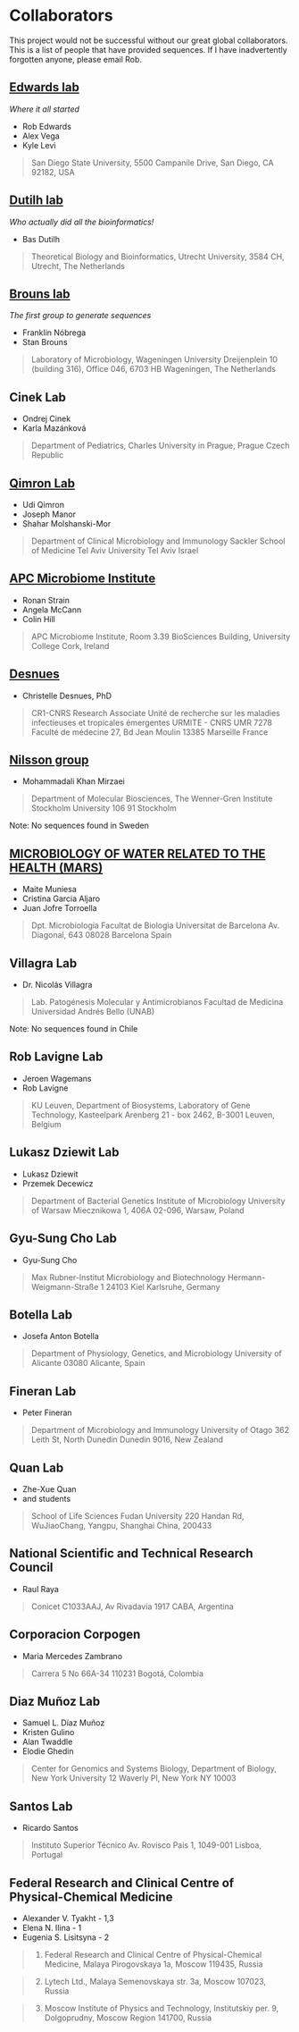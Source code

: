 # Collaborators

This project would not be successful without our great global collaborators. This is a list of people that have provided sequences. If I have inadvertently forgotten anyone, please email Rob.

## [Edwards lab](http://edwards.sdsu.edu/research)
*Where it all started*
  * Rob Edwards
  * Alex Vega
  * Kyle Levi


> San Diego State University,
> 5500 Campanile Drive,
> San Diego, CA 92182,
> USA


## [Dutilh lab](http://tbb.bio.uu.nl/dutilh)
*Who actually did all the bioinformatics!*
  * Bas Dutilh

> Theoretical Biology and Bioinformatics,
> Utrecht University,
> 3584 CH,
> Utrecht,
> The Netherlands

## [Brouns lab](http://www.wageningenur.nl/en/Expertise-Services/Chair-groups/Agrotechnology-and-Food-Sciences/Laboratory-of-Microbiology/Research/Themes-Microbe-Bacteriophage-interactions.htm)
*The first group to generate sequences*
  * Franklin Nóbrega
  * Stan Brouns

> Laboratory of Microbiology,
> Wageningen University
> Dreijenplein 10 (building 316), Office 046,
> 6703 HB Wageningen,
> The Netherlands

## Cinek Lab
   * Ondrej Cinek
   * Karla Mazánková

> Department of Pediatrics,
> Charles University in Prague,
> Prague
> Czech Republic 


## [Qimron Lab](http://www.tau.ac.il/~ehudq/)
   * Udi Qimron
   * Joseph Manor
   * Shahar Molshanski-Mor

> Department of Clinical Microbiology and Immunology
> Sackler School of Medicine
> Tel Aviv University
> Tel Aviv
> Israel

## [APC Microbiome Institute](http://apc.ucc.ie/)
   * Ronan Strain
   * Angela McCann 
   * Colin Hill

> APC Microbiome Institute,
> Room 3.39 BioSciences Building,
> University College Cork,
> Ireland

## [Desnues](http://www.pathovirome.com)
   * Christelle Desnues, PhD

> CR1-CNRS Research Associate
> Unité de recherche sur les maladies infectieuses et tropicales émergentes
> URMITE - CNRS UMR 7278
> Faculté de médecine
> 27, Bd Jean Moulin
> 13385 Marseille 
> France


## [Nilsson group](http://www.su.se/mbw/research/research-groups/infection-and-immunobiology/group-nilsson)
   * Mohammadali Khan Mirzaei

> Department of Molecular Biosciences,
> The Wenner-Gren Institute
> Stockholm University
> 106 91 Stockholm

Note: No sequences found in Sweden

## [MICROBIOLOGY OF WATER RELATED TO THE HEALTH (MARS)](http://www.ub.edu/microbiologia/grupmicrobiologiaen/index.html)
   * Maite Muniesa
   * Cristina Garcia Aljaro
   * Juan Jofre Torroella

> Dpt. Microbiologia
> Facultat de Biologia
> Universitat de Barcelona
> Av. Diagonal, 643
> 08028 Barcelona
> Spain

## Villagra Lab
   * Dr. Nicolás Villagra

> Lab. Patogénesis Molecular y Antimicrobianos
> Facultad de Medicina
> Universidad Andrés Bello (UNAB)

Note: No sequences found in Chile

## Rob Lavigne Lab
   * Jeroen Wagemans
   * Rob Lavigne

> KU Leuven,
> Department of Biosystems, 
> Laboratory of Gene Technology, 
> Kasteelpark Arenberg 21 - box 2462, 
> B-3001 Leuven, 
> Belgium

## Lukasz Dziewit Lab
  * Lukasz Dziewit
  * Przemek Decewicz

> Department of Bacterial Genetics
> Institute of Microbiology
> University of Warsaw
> Miecznikowa 1, 406A
> 02-096, Warsaw, Poland

## Gyu-Sung Cho Lab
  * Gyu-Sung Cho

> Max Rubner-Institut
> Microbiology and Biotechnology
> Hermann-Weigmann-Straße 1 24103 Kiel
> Karlsruhe, Germany

## Botella Lab
  * Josefa Anton Botella

> Department of Physiology, Genetics, and Microbiology
> University of Alicante
> 03080 Alicante, Spain

## Fineran Lab
  * Peter Fineran

> Department of Microbiology and Immunology
> University of Otago
> 362 Leith St, North Dunedin
> Dunedin 9016, New Zealand

## Quan Lab
  * Zhe-Xue Quan
  * and students

> School of Life Sciences
> Fudan University
> 220 Handan Rd, WuJiaoChang, Yangpu, 
> Shanghai China, 200433

## National Scientific and Technical Research Council
  * Raul Raya

> Conicet
> C1033AAJ, Av Rivadavia 1917
> CABA, Argentina

## Corporacion Corpogen
  * Maria Mercedes Zambrano

>Carrera 5 No 66A-34
>110231
>Bogotá, Colombia

## Diaz Muñoz Lab
  * Samuel L. Díaz Muñoz
  * Kristen Gulino
  * Alan Twaddle
  * Elodie Ghedin

>Center for Genomics and Systems Biology, Department of Biology, New York University
>12 Waverly Pl, New York
>NY 10003

## Santos Lab
  * Ricardo Santos

>Instituto Superior Técnico
>Av. Rovisco Pais 1, 
>1049-001 Lisboa, Portugal

## Federal Research and Clinical Centre of Physical-Chemical Medicine
  * Alexander V. Tyakht - 1,3
  * Elena N. Ilina - 1
  * Eugenia S. Lisitsyna - 2

>1)  Federal Research and Clinical Centre of Physical-Chemical Medicine, 
>Malaya Pirogovskaya 1a, 
>Moscow 119435, Russia

>2)  Lytech Ltd., 
>Malaya Semenovskaya str. 3a, 
>Moscow 107023, Russia

>3)  Moscow Institute of Physics and Technology, 
>Institutskiy per. 9, Dolgoprudny, 
>Moscow Region 141700, Russia







